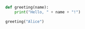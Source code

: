 ```python
def greeting(name):
    print("Hello, " + name + "!")
    
greeting("Alice")
```
<style>
.circle {
  display: inline-block;
  width: 14px;
  height: 14px;
  border-radius: 50%;
  margin-right: 5px;
}
.green {
  background-color: #33cc33;
}

.blue {
  background-color: #3366cc;
}

.red {
  background-color: #ff3300;
}



<span class="circle green"></span>  
<span class="circle blue"></span>  
<span class="circle red"></span>  
<span style="color: red;">Linux</span>





<button onclick="document.getElementById('hidden-text').style.display='block'">Click to show text</button>

<div id="hidden-text" style="display:none">
This text will appear after clicking the button.
</div>
